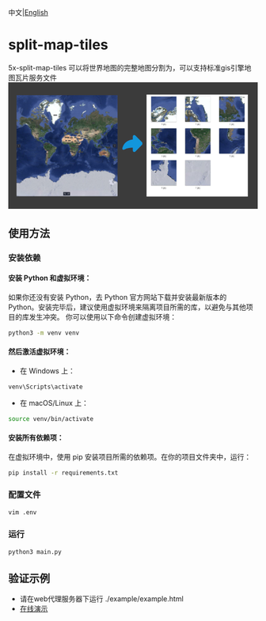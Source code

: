 中文|[English](README_zh)
# split-map-tiles
5x-split-map-tiles 可以将世界地图的完整地图分割为，可以支持标准gis引擎地图瓦片服务文件
![preview](img.png)
## 使用方法
### 安装依赖
#### 安装 Python 和虚拟环境：
如果你还没有安装 Python，去 Python 官方网站下载并安装最新版本的 Python。安装完毕后，建议使用虚拟环境来隔离项目所需的库，以避免与其他项目的库发生冲突。
你可以使用以下命令创建虚拟环境：
```bash
python3 -m venv venv
```
#### 然后激活虚拟环境：

- 在 Windows 上：
```bash
venv\Scripts\activate
```
- 在 macOS/Linux 上：
```bash
source venv/bin/activate
```
#### 安装所有依赖项：
在虚拟环境中，使用 pip 安装项目所需的依赖项。在你的项目文件夹中，运行：

```bash
pip install -r requirements.txt
```

### 配置文件
```bash
vim .env
```

### 运行
```base
python3 main.py

```

## 验证示例 
- 请在web代理服务器下运行 ./example/example.html
- [在线演示](https://fanqie.github.io/5x-split-map-tiles/example/index.html)
